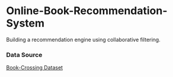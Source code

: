 # Online-Book-Recommendation-System
Building a recommendation engine using collaborative filtering.


### Data Source
[Book-Crossing Dataset](http://www2.informatik.uni-freiburg.de/~cziegler/BX/)
